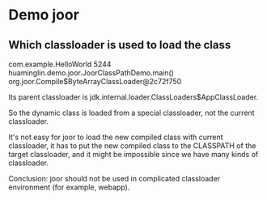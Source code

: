 # Demo joor

## Which classloader is used to load the class

com.example.HelloWorld	5244	huaminglin.demo.joor.JoorClassPathDemo.main()	org.joor.Compile$ByteArrayClassLoader@2c72f750

Its parent classloader is jdk.internal.loader.ClassLoaders$AppClassLoader.

So the dynamic class is loaded from a special classloader, not the current classloader.

It's not easy for joor to load the new compiled class with current classloader, it has to put the new compiled class to the CLASSPATH of the target classloader, and it might be impossible since we have many kinds of classloader.

Conclusion: joor should not be used in complicated classloader environment (for example, webapp).
